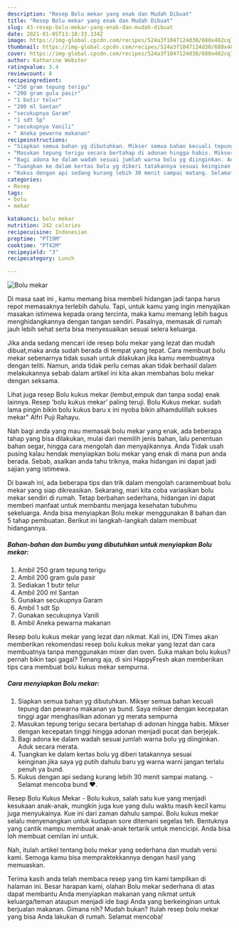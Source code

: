 ```yaml
---
description: "Resep Bolu mekar yang enak dan Mudah Dibuat"
title: "Resep Bolu mekar yang enak dan Mudah Dibuat"
slug: 43-resep-bolu-mekar-yang-enak-dan-mudah-dibuat
date: 2021-01-05T13:18:33.334Z
image: https://img-global.cpcdn.com/recipes/524a3f1047124d30/680x482cq70/bolu-mekar-foto-resep-utama.jpg
thumbnail: https://img-global.cpcdn.com/recipes/524a3f1047124d30/680x482cq70/bolu-mekar-foto-resep-utama.jpg
cover: https://img-global.cpcdn.com/recipes/524a3f1047124d30/680x482cq70/bolu-mekar-foto-resep-utama.jpg
author: Katharine Webster
ratingvalue: 3.4
reviewcount: 8
recipeingredient:
- "250 gram tepung terigu"
- "200 gram gula pasir"
- "1 butir telur"
- "200 ml Santan"
- "secukupnya Garam"
- "1 sdt Sp"
- "secukupnya Vanili"
- " Aneka pewarna makanan"
recipeinstructions:
- "Siapkan semua bahan yg dibutuhkan. Mikser semua bahan kecuali tepung dan pewarna makanan ya bund. Saya mikser dengan kecepatan tinggi agar menghasilkan adonan yg merata sempurna"
- "Masukan tepung terigu secara bertahap di adonan hingga habis. Mikser dengan kecepatan tinggi hingga adonan menjadi pucat dan berjejak."
- "Bagi adona ke dalam wadah sesuai jumlah warna bolu yg diinginkan. Aduk secara merata."
- "Tuangkan ke dalam kertas bolu yg diberi tatakannya sesuai keinginan.jika saya yg putih dahulu baru yg warna warni jangan terlalu penuh ya bund."
- "Kukus dengan api sedang kurang lebih 30 menit sampai matang. Selamat mencoba bund ❤️."
categories:
- Resep
tags:
- bolu
- mekar

katakunci: bolu mekar 
nutrition: 242 calories
recipecuisine: Indonesian
preptime: "PT19M"
cooktime: "PT42M"
recipeyield: "3"
recipecategory: Lunch

---
```



![Bolu mekar](https://img-global.cpcdn.com/recipes/524a3f1047124d30/680x482cq70/bolu-mekar-foto-resep-utama.jpg)

Di masa  saat ini , kamu memang bisa membeli hidangan jadi tanpa harus repot memasaknya terlebih dahulu. Tapi, untuk kamu yang ingin menyajikan masakan istimewa kepada orang tercinta, maka kamu memang lebih bagus menghidangkannya dengan tangan sendiri. Pasalnya, memasak di rumah jauh lebih sehat serta bisa menyesuaikan sesuai selera keluarga.

Jika anda sedang mencari ide resep bolu mekar yang lezat dan mudah dibuat,maka anda sudah berada di tempat yang tepat. Cara membuat bolu mekar  sebenarnya tidak susah untuk dilakukan jika kamu membuatnya dengan teliti. Namun, anda tidak perlu cemas akan tidak berhasil dalam melakukannya 
sebab dalam artikel ini kita akan membahas bolu mekar dengan seksama.  

Lihat juga resep Bolu kukus mekar (lembut,empuk dan tanpa soda) enak lainnya. Resep &#39;bolu kukus mekar&#39; paling teruji. Bolu Kukus mekar. sudah lama pingin bikin bolu kukus baru x ini nyoba bikin alhamdulillah sukses mekar&#34; Alfri Puji Rahayu.

Nah bagi anda yang mau memasak bolu mekar yang enak, ada beberapa tahap yang bisa dilakukan, mulai dari memilih jenis bahan, lalu penentuan bahan segar, hingga cara mengolah dan menyajikannya. Anda Tidak usah pusing kalau hendak menyiapkan bolu mekar yang enak di mana pun anda berada. Sebab, asalkan anda  tahu triknya, maka hidangan ini dapat jadi sajian yang istimewa.

Di bawah ini, ada beberapa tips dan trik dalam mengolah caramembuat bolu mekar yang siap dikreasikan. Sekarang, mari kita coba variasikan bolu mekar sendiri di rumah. Tetap berbahan sederhana, hidangan ini dapat memberi manfaat untuk membantu menjaga kesehatan tubuhmu sekeluarga. Anda bisa menyiapkan Bolu mekar menggunakan 8 bahan dan 5 tahap pembuatan. Berikut ini langkah-langkah dalam membuat hidangannya.

<!--inarticleads1-->

##### Bahan-bahan dan bumbu yang dibutuhkan untuk menyiapkan Bolu mekar:

1. Ambil 250 gram tepung terigu
1. Ambil 200 gram gula pasir
1. Sediakan 1 butir telur
1. Ambil 200 ml Santan
1. Gunakan secukupnya Garam
1. Ambil 1 sdt Sp
1. Gunakan secukupnya Vanili
1. Ambil  Aneka pewarna makanan


Resep bolu kukus mekar yang lezat dan nikmat. Kali ini, IDN Times akan memberikan rekomendasi resep bolu kukus mekar yang lezat dan cara membuatnya tanpa menggunakan mixer dan oven. Suka makan bolu kukus? pernah bikin tapi gagal? Tenang aja, di sini HappyFresh akan memberikan tips cara membuat bolu kukus mekar sempurna. 

<!--inarticleads2-->

##### Cara menyiapkan Bolu mekar:

1. Siapkan semua bahan yg dibutuhkan. Mikser semua bahan kecuali tepung dan pewarna makanan ya bund. Saya mikser dengan kecepatan tinggi agar menghasilkan adonan yg merata sempurna
1. Masukan tepung terigu secara bertahap di adonan hingga habis. Mikser dengan kecepatan tinggi hingga adonan menjadi pucat dan berjejak.
1. Bagi adona ke dalam wadah sesuai jumlah warna bolu yg diinginkan. Aduk secara merata.
1. Tuangkan ke dalam kertas bolu yg diberi tatakannya sesuai keinginan.jika saya yg putih dahulu baru yg warna warni jangan terlalu penuh ya bund.
1. Kukus dengan api sedang kurang lebih 30 menit sampai matang. - Selamat mencoba bund ❤️.


Resep Bolu Kukus Mekar - Bolu kukus, salah satu kue yang menjadi kesukaan anak-anak, mungkin juga kue yang dulu waktu masih kecil kamu juga menyukainya. Kue ini dari zaman dahulu sampai. Bolu kukus mekar selalu menyenangkan untuk kudapan sore ditemani segelas teh. Bentuknya yang cantik mampu membuat anak-anak tertarik untuk mencicipi. Anda bisa loh membuat cemilan ini untuk. 

Nah, itulah artikel tentang  bolu mekar  yang sederhana dan mudah versi kami. Semoga kamu bisa mempraktekkannya dengan hasil yang memuaskan. 

Terima kasih anda telah membaca resep yang tim kami tampilkan di halaman ini. Besar harapan kami, olahan  Bolu mekar sederhana di atas dapat membantu Anda menyiapkan makanan yang nikmat untuk keluarga/teman ataupun menjadi ide bagi Anda yang berkeinginan untuk berjualan makanan. Gimana nih? Mudah bukan? Itulah resep bolu mekar yang bisa Anda lakukan di rumah. Selamat mencoba!

